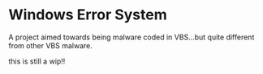 # Windows Error System
A project aimed towards being malware coded in VBS...but quite different from other VBS malware.

this is still a wip!!
